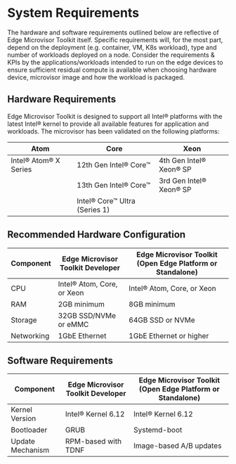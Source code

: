 # System Requirements

<!--
Content Requirements:
1. Provide minimum and recommended hardware specs.
2. List supported software environments or dependencies.
3. Ensure clarity for different installation environments (e.g., virtual machines, embedded systems).
-->

The hardware and software requirements outlined below are reflective of Edge Microvisor Toolkit itself. Specific requirements will, for the most part, depend on the deployment (e.g. container, VM, K8s workload), type and number of workloads deployed on a node. Consider the requirements & KPIs by the applications/workloads intended to run on the edge devices to ensure sufficient residual compute is available when choosing hardware device, microvisor image and how the workload is packaged.

## Hardware Requirements

Edge Microvisor Toolkit is designed to support all Intel® platforms with the latest
Intel® kernel to provide all available features for application
and workloads. The microvisor has been validated on the following platforms:

|      Atom             |               Core            |      Xeon      |
| ----------------------| ----------------------------- | -------------- |
| Intel® Atom® X Series | 12th Gen Intel® Core™         | 4th Gen Intel® Xeon® SP |
|                       | 13th Gen Intel® Core™         | 3rd Gen Intel® Xeon® SP |
|                       | Intel® Core™ Ultra (Series 1) |                |

## Recommended Hardware Configuration

| Component    | Edge Microvisor Toolkit Developer | Edge Microvisor Toolkit (Open Edge Platform or Standalone) |
|--------------|----------------------------|----------------------------------------------|
| CPU          | Intel® Atom, Core, or Xeon | Intel® Atom, Core, or Xeon                   |
| RAM          | 2GB minimum                | 8GB minimum                                  |
| Storage      | 32GB SSD/NVMe or eMMC      | 64GB SSD or NVMe                             |
| Networking   | 1GbE Ethernet              | 1GbE Ethernet or higher                      |

## Software Requirements

| Component        | Edge Microvisor Toolkit Developer | Edge Microvisor Toolkit (Open Edge Platform or Standalone) |
|------------------|-------------------------|-------------------------|
| Kernel Version   | Intel® Kernel 6.12      | Intel® Kernel 6.12      |
| Bootloader       | GRUB                    | Systemd-boot            |
| Update Mechanism | RPM-based with TDNF     | Image-based A/B updates |
